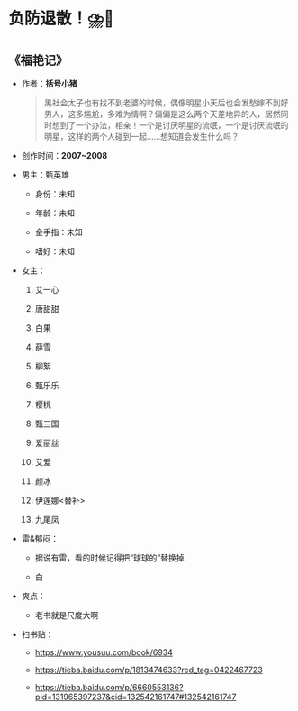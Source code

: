 # 负防退散！⛈️🤢

## 《福艳记》

- 作者：**括号小猪**
  
    > 黑社会太子也有找不到老婆的时候，偶像明星小天后也会发愁嫁不到好男人，这多尴尬，多难为情啊？偏偏是这么两个天差地异的人，居然同时想到了一个办法，相亲！一个是讨厌明星的流氓，一个是讨厌流氓的明星，这样的两个人碰到一起......想知道会发生什么吗？

- 创作时间：**2007~2008**

- 男主：甄英雄

  * 身份：未知
  
  * 年龄：未知
  * 金手指：未知
  * 嗜好：未知

- 女主：

  1. 艾一心

  2. 唐甜甜
  3. 白果
  4. 薛雪
  5. 柳絮
  6. 甄乐乐
  7. 樱桃
  8. 甄三国
  9.  爱丽丝
  10. 艾爱
  11. 颜冰
  12. 伊莲娜<替补>
  13. 九尾凤

- 雷&郁闷：

  * 据说有雷，看的时候记得把“球球的”替换掉
  
  * 白

- 爽点：
  
  * 老书就是尺度大啊

- 扫书贴：
  
  * <https://www.yousuu.com/book/6934>

  * <https://tieba.baidu.com/p/1813474633?red_tag=0422467723>
  * <https://tieba.baidu.com/p/6660553136?pid=131965397237&cid=132542161747#132542161747>